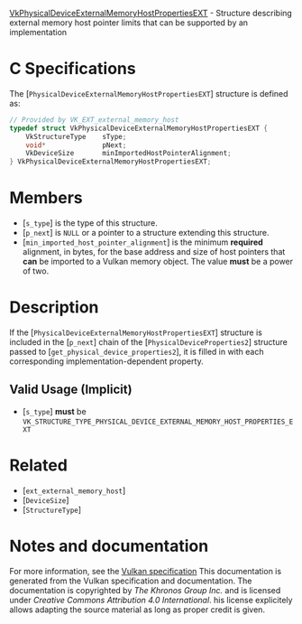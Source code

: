 [VkPhysicalDeviceExternalMemoryHostPropertiesEXT](https://www.khronos.org/registry/vulkan/specs/1.3-extensions/man/html/VkPhysicalDeviceExternalMemoryHostPropertiesEXT.html) - Structure describing external memory host pointer limits that can be supported by an implementation

# C Specifications
The [`PhysicalDeviceExternalMemoryHostPropertiesEXT`] structure is
defined as:
```c
// Provided by VK_EXT_external_memory_host
typedef struct VkPhysicalDeviceExternalMemoryHostPropertiesEXT {
    VkStructureType    sType;
    void*              pNext;
    VkDeviceSize       minImportedHostPointerAlignment;
} VkPhysicalDeviceExternalMemoryHostPropertiesEXT;
```

# Members
- [`s_type`] is the type of this structure.
- [`p_next`] is `NULL` or a pointer to a structure extending this structure.
- [`min_imported_host_pointer_alignment`] is the minimum  **required**  alignment, in bytes, for the base address and size of host pointers that  **can**  be imported to a Vulkan memory object. The value  **must**  be a power of two.

# Description
If the [`PhysicalDeviceExternalMemoryHostPropertiesEXT`] structure is included in the [`p_next`] chain of the
[`PhysicalDeviceProperties2`] structure passed to
[`get_physical_device_properties2`], it is filled in with each
corresponding implementation-dependent property.
## Valid Usage (Implicit)
-  [`s_type`] **must**  be `VK_STRUCTURE_TYPE_PHYSICAL_DEVICE_EXTERNAL_MEMORY_HOST_PROPERTIES_EXT`

# Related
- [`ext_external_memory_host`]
- [`DeviceSize`]
- [`StructureType`]

# Notes and documentation
For more information, see the [Vulkan specification](https://www.khronos.org/registry/vulkan/specs/1.3-extensions/html/vkspec.html)
This documentation is generated from the Vulkan specification and documentation.
The documentation is copyrighted by *The Khronos Group Inc.* and is licensed under *Creative Commons Attribution 4.0 International*.
his license explicitely allows adapting the source material as long as proper credit is given.
        